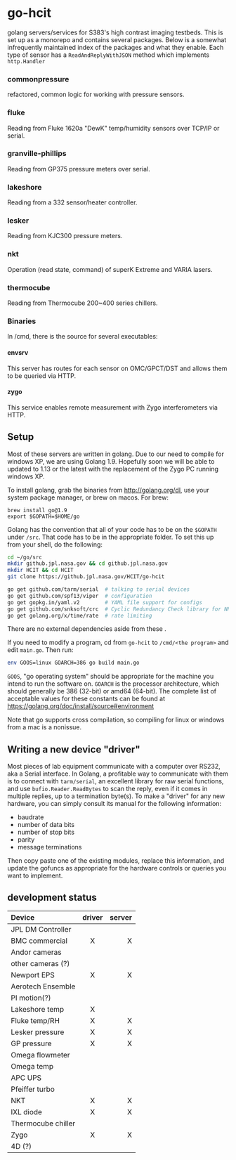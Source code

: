# go-hcit
golang servers/services for S383's high contrast imaging testbeds.  This is set up as a monorepo and contains several packages.  Below is a somewhat infrequently maintained index of the packages and what they enable.  Each type of sensor has a `ReadAndReplyWithJSON` method which implements `http.Handler`

### commonpressure

refactored, common logic for working with pressure sensors.

### fluke

Reading from Fluke 1620a "DewK" temp/humidity sensors over TCP/IP or serial.

### granville-phillips

Reading from GP375 pressure meters over serial.

### lakeshore

Reading from a 332 sensor/heater controller.

### lesker

Reading from KJC300 pressure meters.

### nkt

Operation (read state, command) of superK Extreme and VARIA lasers.

### thermocube

Reading from Thermocube 200~400 series chillers.

### Binaries

In /cmd, there is the source for several executables:

#### envsrv

This server has routes for each sensor on OMC/GPCT/DST and allows them to be queried via HTTP.

#### zygo

This service enables remote measurement with Zygo interferometers via HTTP.


## Setup

Most of these servers are written in golang.  Due to our need to compile for windows XP, we are using Golang 1.9.  Hopefully soon we will be able to updated to 1.13 or the latest with the replacement of the Zygo PC running windows XP.

To install golang, grab the binaries from http://golang.org/dl, use your system package manager, or brew on macos.  For brew:

```
brew install go@1.9
export $GOPATH=$HOME/go
```

Golang has the convention that all of your code has to be on the `$GOPATH` under `/src`.  That code has to be in the appropriate folder.  To set this up from your shell, do the following:

```sh
cd ~/go/src
mkdir github.jpl.nasa.gov && cd github.jpl.nasa.gov
mkdir HCIT && cd HCIT
git clone https://github.jpl.nasa.gov/HCIT/go-hcit

go get github.com/tarm/serial  # talking to serial devices
go get github.com/spf13/viper  # configuration
go get gopkg.in/yaml.v2        # YAML file support for configs
go get github.com/snksoft/crc  # Cyclic Redundancy Check library for NKT devices
go get golang.org/x/time/rate  # rate limiting
```

There are no external dependencies aside from these .

If you need to modify a program, cd from `go-hcit` to `/cmd/<the program>` and edit `main.go`.  Then run:

```sh
env GOOS=linux GOARCH=386 go build main.go
```

`GOOS`, "go operating system" should be appropriate for the machine you intend to run the software on.  `GOARCH` is the processor architecture, which should generally be 386 (32-bit) or amd64 (64-bit).  The complete list of acceptable values for these constants can be found at https://golang.org/doc/install/source#environment

Note that go supports cross compilation, so compiling for linux or windows from a mac is a nonissue.


## Writing a new device "driver"

Most pieces of lab equipment communicate with a computer over RS232, aka a Serial interface.  In Golang, a profitable way to communicate with them is to connect with `tarm/serial`, an excellent library for raw serial functions, and use `bufio.Reader.ReadBytes` to scan the reply, even if it comes in multiple replies, up to a termination byte(s).  To make a "driver" for any new hardware, you can simply consult its manual for the following information:

- baudrate
- number of data bits
- number of stop bits
- parity
- message terminations

Then copy paste one of the existing modules, replace this information, and update the gofuncs as appropriate for the hardware controls or queries you want to implement.

## development status

| Device            | driver | server |
| :---              | :----: |  ---:  |
| JPL DM Controller |        |        |
| BMC commercial    | X      |  X
| Andor cameras     |        |        |
| other cameras (?) |        |        |
| Newport EPS       |  X     |  X     |
| Aerotech Ensemble |        |        |
| PI motion(?)      |        |        |
| Lakeshore temp    |  X     |        |
| Fluke temp/RH     |  X     |  X     |
| Lesker pressure   |  X     |  X     |
| GP pressure       |  X     |  X     |
| Omega flowmeter   |        |        |
| Omega temp        |        |        |
| APC UPS           |        |        |
| Pfeiffer turbo    |        |        |
| NKT               |  X     |  X     |
| IXL diode         |  X     |  X     |
| Thermocube chiller|        |        |
| Zygo              |  X     | X      |
| 4D (?)            |        |        |
